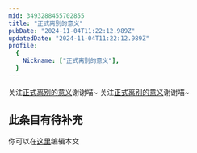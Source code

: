 ```yaml
---
mid: 3493288455702855
title: "正式离别的意义"
pubDate: "2024-11-04T11:22:12.989Z"
updatedDate: "2024-11-04T11:22:12.989Z"
profile:
  {
    Nickname: ["正式离别的意义"],
  }
---
```


关注[正式离别的意义](https://space.bilibili.com/3493288455702855)谢谢喵~ 关注[正式离别的意义](https://space.bilibili.com/3493288455702855)谢谢喵~

## 此条目有待补充
你可以在[这里](https://github.com/Yuhanawa/VTuber.ICU-Content/edit/master/v/正式离别的意义/index.md)编辑本文
